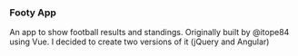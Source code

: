 ### Footy App

An app to show football results and standings. Originally built by @itope84 using Vue. I decided to create two versions of it (jQuery and Angular)

